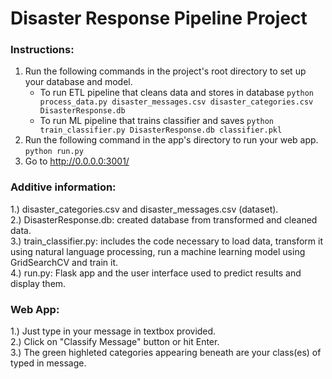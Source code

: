 # Disaster Response Pipeline Project

### Instructions:  
1. Run the following commands in the project's root directory to set up your database and model.  
    - To run ETL pipeline that cleans data and stores in database
        `python process_data.py disaster_messages.csv disaster_categories.csv DisasterResponse.db`
    - To run ML pipeline that trains classifier and saves
        `python train_classifier.py DisasterResponse.db classifier.pkl`
2. Run the following command in the app's directory to run your web app.  
    `python run.py`  
3. Go to http://0.0.0.0:3001/

### Additive information:  
1.) disaster_categories.csv and disaster_messages.csv (dataset).  
2.) DisasterResponse.db: created database from transformed and cleaned data.  
3.) train_classifier.py: includes the code necessary to load data, transform it using natural language processing, run a machine learning model using GridSearchCV and train it.  
4.) run.py: Flask app and the user interface used to predict results and display them.  

### Web App:  
1.) Just type in your message in textbox provided.  
2.) Click on "Classify Message" button or hit Enter.  
3.) The green highleted categories appearing beneath are your class(es) of typed in message.
